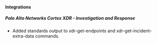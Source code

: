 
#### Integrations
##### Palo Alto Networks Cortex XDR - Investigation and Response
- Added standards output to xdr-get-endpoints and xdr-get-incident-extra-data commands.
